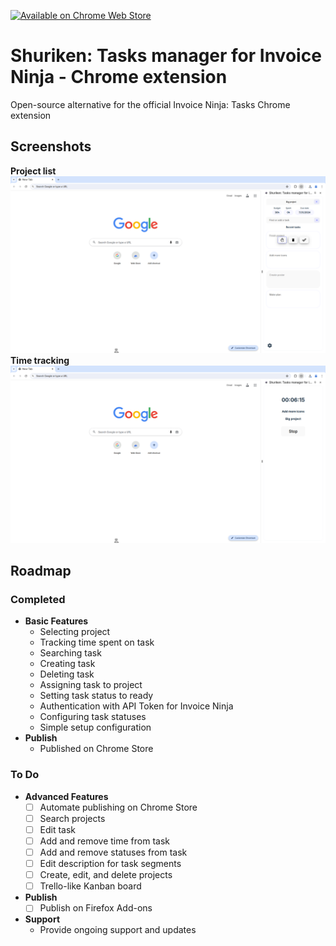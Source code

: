[![Available on Chrome Web Store](https://storage.googleapis.com/web-dev-uploads/image/WlD8wC6g8khYWPJUsQceQkhXSlv1/tbyBjqi7Zu733AAKA5n4.png)](https://chromewebstore.google.com/detail/shuriken-tasks-manager-fo/mhebmjhmfpinkgpmfklckaphadljbpcp)

# Shuriken: Tasks manager for Invoice Ninja - Chrome extension

Open-source alternative for the official Invoice Ninja: Tasks Chrome extension

## Screenshots

**Project list**
![screenshot](/screenshots/project-list.png)
**Time tracking**
![screenshot](/screenshots/time-tracking.png)

## Roadmap

### Completed

- **Basic Features**
    - Selecting project
    - Tracking time spent on task
    - Searching task
    - Creating task
    - Deleting task
    - Assigning task to project
    - Setting task status to ready
    - Authentication with API Token for Invoice Ninja
    - Configuring task statuses
    - Simple setup configuration
- **Publish**
    - Published on Chrome Store

### To Do

- **Advanced Features**
    - [ ] Automate publishing on Chrome Store
    - [ ] Search projects
    - [ ] Edit task
    - [ ] Add and remove time from task
    - [ ] Add and remove statuses from task
    - [ ] Edit description for task segments
    - [ ] Create, edit, and delete projects
    - [ ] Trello-like Kanban board
- **Publish**
    - [ ] Publish on Firefox Add-ons

- **Support**
    - Provide ongoing support and updates
